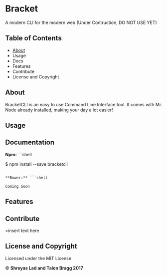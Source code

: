 # Bracket
A modern CLI for the modern web
(Under Contruction, DO NOT USE YET)

## Table of Contents
- <a href="#about">About</a>
- <a>Usage</a>
- <a>Docs</a>
- <a>Features</a>
- <a>Contribute</a>
- <a>License and Copyright</a>

<a name="about"></a>
## About

BracketCLI is an easy to use Command Line Interface tool. It comes with Mr. Node already installed, making your day a lot easier!

<a name="usage"></a>
## Usage

<insert usage here>

<a name="docs"></a>
## Documentation

**Npm:** ```shell

$ npm install --save bracketcli

```

**Bower:** ```shell

Coming Soon

```

<a name="feat"></a>
## Features

<insert features here>

<a name="cont"></a>
## Contribute

<insert text here

## License and Copyright

Licensed under the MIT License

:copyright: **Shreyas Lad and Talon Bragg 2017**

